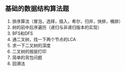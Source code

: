 ## 基础的数据结构算法题

1. 排序算法（冒泡，选择，插入，希尔，归并，快排，桶排）
2. 树的前中后序遍历（递归与非递归版本的实现）
3. BFS和DFS
4. 通二叉树，找一下两个节点的LCA
5. 求一下二叉树的深度
6. 二叉树的按层打印
7. 简单的背包问题
8. 回溯法
